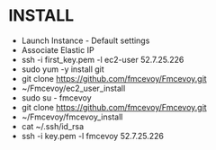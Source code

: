 # INSTALL
* Launch Instance - Default settings
* Associate Elastic IP
* ssh -i first_key.pem -l ec2-user 52.7.25.226
* sudo yum -y install git
* git clone https://github.com/fmcevoy/Fmcevoy.git
* ~/Fmcevoy/ec2_user_install
* sudo su - fmcevoy
* git clone https://github.com/fmcevoy/Fmcevoy.git
* ~/Fmcevoy/fmcevoy_install
* cat ~/.ssh/id_rsa
* ssh -i key.pem -l fmcevoy 52.7.25.226
